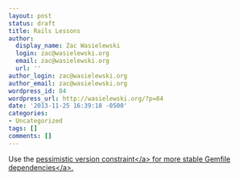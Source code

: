 ```yaml
---
layout: post
status: draft
title: Rails Lessons
author:
  display_name: Zac Wasielewski
  login: zac@wasielewski.org
  email: zac@wasielewski.org
  url: ''
author_login: zac@wasielewski.org
author_email: zac@wasielewski.org
wordpress_id: 84
wordpress_url: http://wasielewski.org/?p=84
date: '2013-11-25 16:39:18 -0500'
categories:
- Uncategorized
tags: []
comments: []
---
```

<p>Use the <a href="http:&#47;&#47;guides.rubygems.org&#47;patterns&#47;#pessimistic_version_constraint">pessimistic version constraint<&#47;a> for <a href="http:&#47;&#47;robots.thoughtbot.com&#47;rubys-pessimistic-operator">more stable Gemfile dependencies<&#47;a>.</p>
